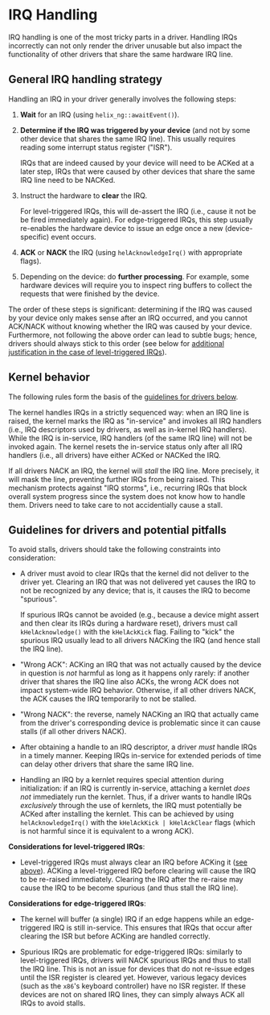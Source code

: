 # IRQ Handling

IRQ handling is one of the most tricky parts in a driver.
Handling IRQs incorrectly can not only render the driver unusable
but also impact the functionality of other drivers that share
the same hardware IRQ line.

## General IRQ handling strategy

Handling an IRQ in your driver generally involves the following steps:

1. **Wait** for an IRQ (using `helix_ng::awaitEvent()`).

1. **Determine if the IRQ was triggered by your device**
   (and not by some other device that shares the same IRQ line).
   This usually requires reading some interrupt status register ("ISR").

   IRQs that are indeed caused by your device will need
   to be ACKed at a later step, IRQs that were caused by other devices
   that share the same IRQ line need to be NACKed.

1. Instruct the hardware to **clear** the IRQ.

   For level-triggered IRQs, this will de-assert the IRQ
   (i.e., cause it not be be fired immediately again).
   For edge-triggered IRQs, this step usually
   re-enables the hardware device to issue an edge once a new
   (device-specific) event occurs.

1. **ACK** or **NACK** the IRQ (using `helAcknowledgeIrq()` with appropriate flags).

1. Depending on the device: do **further processing**.
   For example, some hardware devices will require you to inspect
   ring buffers to collect the requests that were finished by
   the device.

The order of these steps is significant:
determining if the IRQ was caused by your device only makes
sense after an IRQ occurred,
and you cannot ACK/NACK without knowing
whether the IRQ was caused by your device.
Furthermore, not following the above order can lead to subtle
bugs; hence, drivers should always stick to this order
(see below for [additional justification
in the case of level-triggered IRQs](#guidelines-for-drivers-and-potential-pitfalls)).

## Kernel behavior

The following rules form the basis of the [guidelines
for drivers below](#guidelines-for-drivers-and-potential-pitfalls).

The kernel handles IRQs in a strictly sequenced way:
when an IRQ line is raised, the kernel marks the IRQ
as "in-service" and invokes all IRQ handlers
(i.e., IRQ descriptors used by drivers, as well as in-kernel IRQ handlers).
While the IRQ is in-service, IRQ handlers (of the same IRQ line)
will not be invoked again.
The kernel resets the in-service status
only after all IRQ handlers (i.e., all drivers)
have either ACKed or NACKed the IRQ.

If all drivers NACK an IRQ, the kernel will
*stall* the IRQ line. More precisely,
it will mask the line, preventing further IRQs from being raised.
This mechanism protects against
"IRQ storms", i.e., recurring IRQs that block overall
system progress since the system
does not know how to handle them.
Drivers need to take care to not accidentially cause a stall.

## Guidelines for drivers and potential pitfalls

To avoid stalls,
drivers should take the following constraints into consideration:

* A driver must avoid to clear IRQs that the kernel did not deliver
  to the driver yet.
  Clearing an IRQ that was not delivered yet causes
  the IRQ to not be recognized by any device;
  that is, it causes the IRQ to become "spurious".

  If spurious IRQs cannot be avoided (e.g., because
  a device might assert and then clear its IRQs during a hardware
  reset), drivers must call `kHelAcknowledge()` with the
  `kHelAckKick` flag. Failing to "kick" the spurious IRQ
  usually lead to all drivers NACKing the IRQ
  (and hence stall the IRQ line).

* "Wrong ACK": ACKing an IRQ that was not actually caused by the
  device in question is *not* harmful as long as it happens only rarely:
  if another driver that shares the IRQ line also ACKs,
  the wrong ACK does not impact system-wide IRQ behavior.
  Otherwise, if all other drivers
  NACK, the ACK causes the IRQ temporarily
  to not be stalled.

* "Wrong NACK": the reverse, namely NACKing an IRQ that actually came from
  the driver's corresponding device is problematic since it can cause stalls
  (if all other drivers NACK).

* After obtaining a handle to an IRQ descriptor, a driver
  *must* handle IRQs in a timely manner. Keeping IRQs
  in-service for extended periods of time can delay other drivers
  that share the same IRQ line.

<!--- TODO: move this point to an "IRQ initialization section once we have one. -->
* Handling an IRQ by a kernlet requires special attention during initialization:
  if an IRQ is currently in-service, attaching a kernlet *does not*
  immediately run the kernlet. Thus, if a driver wants to handle IRQs *exclusively*
  through the use of kernlets, the IRQ must potentially be ACKed after
  installing the kernlet. This can be achieved by using
  `helAcknowledgeIrq()` with the `kHelAckKick | kHelAckClear` flags
  (which is not harmful since it is equivalent to a wrong ACK).

**Considerations for level-triggered IRQs**:

* Level-triggered IRQs must always clear an IRQ before ACKing it
  ([see above](#general-irq-handling-strategy)).
  ACKing a level-triggered IRQ before clearing will cause
  the IRQ to be re-raised immediately.
  Clearing the IRQ after the re-raise may cause
  the IRQ to be become spurious
  (and thus stall the IRQ line).

**Considerations for edge-triggered IRQs**:

* The kernel will buffer (a single) IRQ if an edge
  happens while an edge-triggered IRQ is still in-service.
  This ensures that IRQs that occur after clearing the ISR
  but before ACKing are handled correctly.

* Spurious IRQs are problematic for edge-triggered IRQs:
  similarly to level-triggered IRQs,
  drivers will NACK spurious IRQs and thus to stall the IRQ line.
  This is not an issue for devices that do not re-issue
  edges until the ISR register is cleared yet.
  However, various legacy devices (such as the `x86`'s keyboard controller)
  have no ISR register. If these devices are not on shared
  IRQ lines, they can simply always ACK all IRQs to avoid stalls.

<!---
TODO: Add a section on the initialization of IRQ handling;
    Discuss `enableBusIRQ()` etc.
-->
